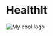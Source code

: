 # HealthIt
<img src="https://github.com/HanaAyedi/HealthIt/blob/master/app/src/main/res/drawable/ReadMe.png" alt="My cool logo"/>
